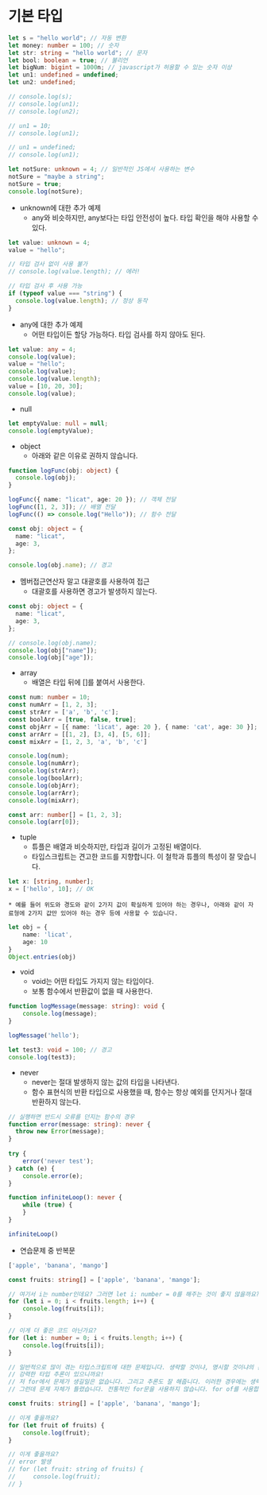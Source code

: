 # 기본 타입

```ts
let s = "hello world"; // 자동 변환
let money: number = 100; // 숫자
let str: string = "hello world"; // 문자
let bool: boolean = true; // 불리언
let bigNum: bigint = 1000n; // javascript가 허용할 수 있는 숫자 이상
let un1: undefined = undefined;
let un2: undefined;

// console.log(s);
// console.log(un1);
// console.log(un2);

// un1 = 10;
// console.log(un1);

// un1 = undefined;
// console.log(un1);

let notSure: unknown = 4; // 일반적인 JS에서 사용하는 변수
notSure = "maybe a string";
notSure = true;
console.log(notSure);
```

- unknown에 대한 추가 예제
  - any와 비슷하지만, any보다는 타입 안전성이 높다. 타입 확인을 해야 사용할 수 있다.

```ts
let value: unknown = 4;
value = "hello";

// 타입 검사 없이 사용 불가
// console.log(value.length); // 에러!

// 타입 검사 후 사용 가능
if (typeof value === "string") {
  console.log(value.length); // 정상 동작
}
```

- any에 대한 추가 예제
  - 어떤 타입이든 할당 가능하다. 타입 검사를 하지 않아도 된다.

```ts
let value: any = 4;
console.log(value);
value = "hello";
console.log(value);
console.log(value.length);
value = [10, 20, 30];
console.log(value);
```

- null

```ts
let emptyValue: null = null;
console.log(emptyValue);
```

- object
  - 아래와 같은 이유로 권하지 않습니다.

```ts
function logFunc(obj: object) {
  console.log(obj);
}

logFunc({ name: "licat", age: 20 }); // 객체 전달
logFunc([1, 2, 3]); // 배열 전달
logFunc(() => console.log("Hello")); // 함수 전달
```

```ts
const obj: object = {
  name: "licat",
  age: 3,
};

console.log(obj.name); // 경고
```

- 멤버접근연산자 말고 대괄호를 사용하여 접근
  - 대괄호를 사용하면 경고가 발생하지 않는다.

```ts
const obj: object = {
  name: "licat",
  age: 3,
};

// console.log(obj.name);
console.log(obj["name"]);
console.log(obj["age"]);
```

* array
    * 배열은 타입 뒤에 []를 붙여서 사용한다.
```ts
const num: number = 10;
const numArr = [1, 2, 3];
const strArr = ['a', 'b', 'c'];
const boolArr = [true, false, true];
const objArr = [{ name: 'licat', age: 20 }, { name: 'cat', age: 30 }];
const arrArr = [[1, 2], [3, 4], [5, 6]];
const mixArr = [1, 2, 3, 'a', 'b', 'c']

console.log(num);
console.log(numArr);
console.log(strArr);
console.log(boolArr);
console.log(objArr);
console.log(arrArr);
console.log(mixArr);
```

```ts
const arr: number[] = [1, 2, 3];
console.log(arr[0]);
```

* tuple
    * 튜플은 배열과 비슷하지만, 타입과 길이가 고정된 배열이다.
    * 타입스크립트는 견고한 코드를 지향합니다. 이 철학과 튜플의 특성이 잘 맞습니다.
```ts
let x: [string, number];
x = ['hello', 10]; // OK
```

    * 예를 들어 위도와 경도와 같이 2가지 값이 확실하게 있어야 하는 경우나, 아래와 같이 자료형에 2가지 값만 있어야 하는 경우 등에 사용할 수 있습니다.
```ts
let obj = {
    name: 'licat',
    age: 10
}
Object.entries(obj)
```


* void
    * void는 어떤 타입도 가지지 않는 타입이다.
    * 보통 함수에서 반환값이 없을 때 사용한다.
```ts
function logMessage(message: string): void {
    console.log(message);
}

logMessage('hello');
```

```ts
let test3: void = 100; // 경고
console.log(test3);
```

* never
    * never는 절대 발생하지 않는 값의 타입을 나타낸다.
    * 함수 표현식의 반환 타입으로 사용했을 때, 함수는 항상 예외를 던지거나 절대 반환하지 않는다.
```ts
// 실행하면 반드시 오류를 던지는 함수의 경우
function error(message: string): never {
  throw new Error(message);
}
 
try {
    error('never test');
} catch (e) {
    console.error(e);
}

function infiniteLoop(): never {
    while (true) {
    }
}

infiniteLoop()
```


* 연습문제 중 반복문
```ts
['apple', 'banana', 'mango']
```

```ts
const fruits: string[] = ['apple', 'banana', 'mango'];

// 여기서 i는 number인데요? 그러면 let i: number = 0를 해주는 것이 좋지 않을까요?
for (let i = 0; i < fruits.length; i++) {
    console.log(fruits[i]);
}

// 이게 더 좋은 코드 아닌가요?
for (let i: number = 0; i < fruits.length; i++) {
    console.log(fruits[i]);
}

// 일반적으로 많이 겪는 타입스크립트에 대한 문제입니다. 생략할 것이냐, 명시할 것이냐의 문제입니다.
// 강력한 타입 추론이 있으니까요!
// 저 for에서 문제가 생길일은 없습니다. 그리고 추론도 잘 해줍니다. 이러한 경우에는 생략해도 됩니다.
// 그런데 문제 자체가 틀렸습니다. 전통적인 for문을 사용하지 않습니다. for of를 사용합니다. google coding convention에도 언급되어 있습니다. 객체의 요소를 순회할 때는 for of를 사용합니다.
```

```ts
const fruits: string[] = ['apple', 'banana', 'mango'];

// 이게 좋을까요?
for (let fruit of fruits) {
    console.log(fruit);
}

// 이게 좋을까요?
// error 발생
// for (let fruit: string of fruits) {
//     console.log(fruit);
// }
```

